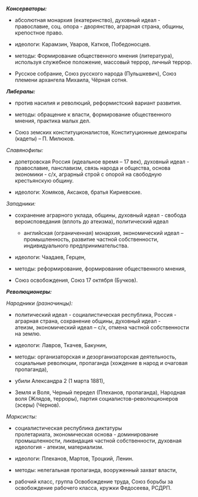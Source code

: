 **_Консерваторы:_**

- абсолютная монархия (екатеринство), духовный идеал - православие, соц. опора - дворянство, аграрная страна, общины, крепостное право.
    
- идеологи: Карамзин, Уваров, Катков, Победоносцев.
    
- методы: Формирование общественного мнения (литература), используя служебное положение, массовый террор, личный террор.
    
- Русское собрание, Союз русского народа (Пульшкевич), Союз племени архангела Михаила, Чёрная сотня.
    

**_Либералы:_**

- против насилия и революций, реформистский вариант развития.
    
- методы: обращение к власти, формирование общественного мнения, практика малых дел.
    
- Союз земских конституционалистов, Конституционные демократы (кадеты) – П. Милюков.
    

_Славянофилы:_

- допетровская Россия (идеальное время – 17 век), духовный идеал - православие, панславизм, связь народа и общества, основа экономики - с/х, аграрный строй с опорой на свободную крестьянскую общину.
    
- идеологи: Хомяков, Аксаков, братья Кириевские.
    

_Западники:_

- сохранение аграрного уклада, общины, духовный идеал - свобода вероисповедания (вплоть до атеизма), политический идеал
    
    - английская (ограниченная) монархия, экономический идеал – промышленность, развитие частной собственности, индивидуального предпринимательства.
- идеологи: Чаадаев, Герцен,
    
- методы: реформирование, формирование общественного мнения,
    
- Союз освобождения, Союз 17 октября (Бучков).
    

**_Революционеры:_**

_Народники (разночинцы):_

- политический идеал - социалистическая республика, Россия - аграрная страна, сохранение общины, духовный идеал - атеизм, экономический идеал – с/х, отмена частной собственности на землю.
    
- идеологи: Лавров, Ткачев, Бакунин,
    
- методы: организаторская и дезорганизаторская деятельность, социальные революции, пропаганда (хождение в народ и очаговая пропаганда),
    
- убили Александра 2 (1 марта 1881),
    
- Земля и Воля, Черный передел (Плеханов, пропаганда), Народная воля (Жлядов, терроры), партия социалистов-революционеров (эсеры) (Чернов).
    

_Марксисты:_

- социалистическая республика диктатуры пролетариата, экономическая основа - доминирование промышленности, ликвидация частной собственности, духовная идеология - атеизм, материализм.
    
- идеологи: Плеханов, Мартов, Троцкий, Ленин.
    
- методы: нелегальная пропаганда, вооруженный захват власти,
    
- рабочий класс, группа Освобождение труда, Союз борьбы за освобождение рабочего класса, кружки Федосеева, РСДРП.